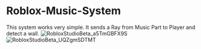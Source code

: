 # Roblox-Music-System
This system works very simple. It sends a Ray from Music Part to Player and detect a wall.
![RobloxStudioBeta_a5TmGBFX9S](https://user-images.githubusercontent.com/98771837/172646231-3d32d08d-4fed-42e3-9f3b-1a96cf8ff346.png)
![RobloxStudioBeta_UQZgmSDTMT](https://user-images.githubusercontent.com/98771837/172646426-e38af2f8-39e2-467f-9bf4-64339f86024f.png)

